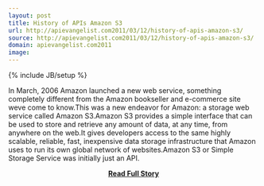 ```yaml
---
layout: post
title: History of APIs Amazon S3
url: http://apievangelist.com2011/03/12/history-of-apis-amazon-s3/
source: http://apievangelist.com2011/03/12/history-of-apis-amazon-s3/
domain: apievangelist.com2011
image: 
---
```

{% include JB/setup %}<p>In March, 2006 Amazon launched a new web service, something completely different from the Amazon bookseller and e-commerce site weve come to know.This was a new endeavor for Amazon: a storage web service called Amazon S3.Amazon S3 provides a simple interface that can be used to store and retrieve any amount of data, at any time, from anywhere on the web.It gives developers access to the same highly scalable, reliable, fast, inexpensive data storage infrastructure that Amazon uses to run its own global network of websites.Amazon S3 or Simple Storage Service was initially just an API.</p>
<center><p><a href="http://apievangelist.com2011/03/12/history-of-apis-amazon-s3/" style='padding:25px; font-sze:18px; font-weight: bold;'>Read Full Story</a></p></center>
